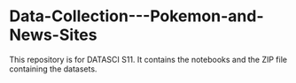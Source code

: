 # Data-Collection---Pokemon-and-News-Sites
This repository is for DATASCI S11. It contains the notebooks and the ZIP file containing the datasets.
